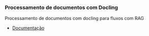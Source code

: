 ### Processamento de documentos com Docling

Processamento de documentos com docling para fluxos com RAG

- [Documentação](https://github.com/DS4SD/docling)